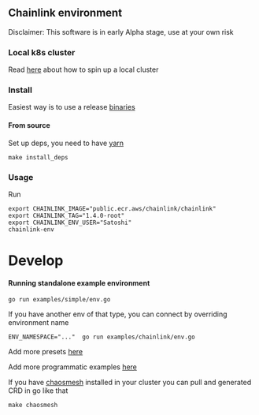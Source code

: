 ## Chainlink environment
Disclaimer: This software is in early Alpha stage, use at your own risk
### Local k8s cluster
Read [here](KUBERNETES.md) about how to spin up a local cluster

### Install
Easiest way is to use a release [binaries](https://github.com/smartcontractkit/chainlink-env/releases)

#### From source
Set up deps, you need to have [yarn](https://classic.yarnpkg.com/lang/en/docs/install/#mac-stable)
```shell
make install_deps
```

### Usage
Run 
```
export CHAINLINK_IMAGE="public.ecr.aws/chainlink/chainlink"
export CHAINLINK_TAG="1.4.0-root"
export CHAINLINK_ENV_USER="Satoshi"
chainlink-env
```

# Develop
#### Running standalone example environment
```shell
go run examples/simple/env.go
```
If you have another env of that type, you can connect by overriding environment name
```
ENV_NAMESPACE="..."  go run examples/chainlink/env.go
```

Add more presets [here](./presets)

Add more programmatic examples [here](./examples/)

If you have [chaosmesh]() installed in your cluster you can pull and generated CRD in go like that
```
make chaosmesh
```